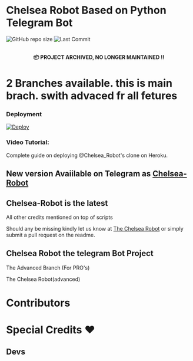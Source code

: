 # Chelsea Robot Based on Python Telegram Bot 

![GitHub repo size](https://img.shields.io/github/repo-size/Damantha126/The-Anki-Vector?label=Repo%20Size) ![Last Commit](https://img.shields.io/github/last-commit/damantha126/the-anki-vector?color=red&label=Last%20commit&logo=damantha&logoColor=green)


<p align="center">
    <br><b>📦 PROJECT ARCHIVED, NO LONGER MAINTAINED !!</b><br>
</p>

# 2 Branches available. this is main brach. swith advaced fr all fetures

### Deployment
[![Deploy](https://www.herokucdn.com/deploy/button.svg)](https://heroku.com/deploy?template=https://github.com/Kinganonymous7762/ChelseaRobotPrivate)


### Video Tutorial:
Complete guide on deploying @Chelsea_Robot's clone on Heroku.

## New version Avaiilable on Telegram as [Chelsea-Robot](https://t.me/Chelsea_Robot)
## Chelsea-Robot is the latest


All other credits mentioned on top of scripts

Should any be missing kindly let us know at [The Chelsea Robot](https://t.me/ChelseaRobotUpdates) or simply submit a pull request on the readme.

## Chelsea Robot the telegram Bot Project
The Advanced Branch (For PRO's)

The Chelsea Robot(advanced)

# Contributors
# Special Credits ❤
## Devs

